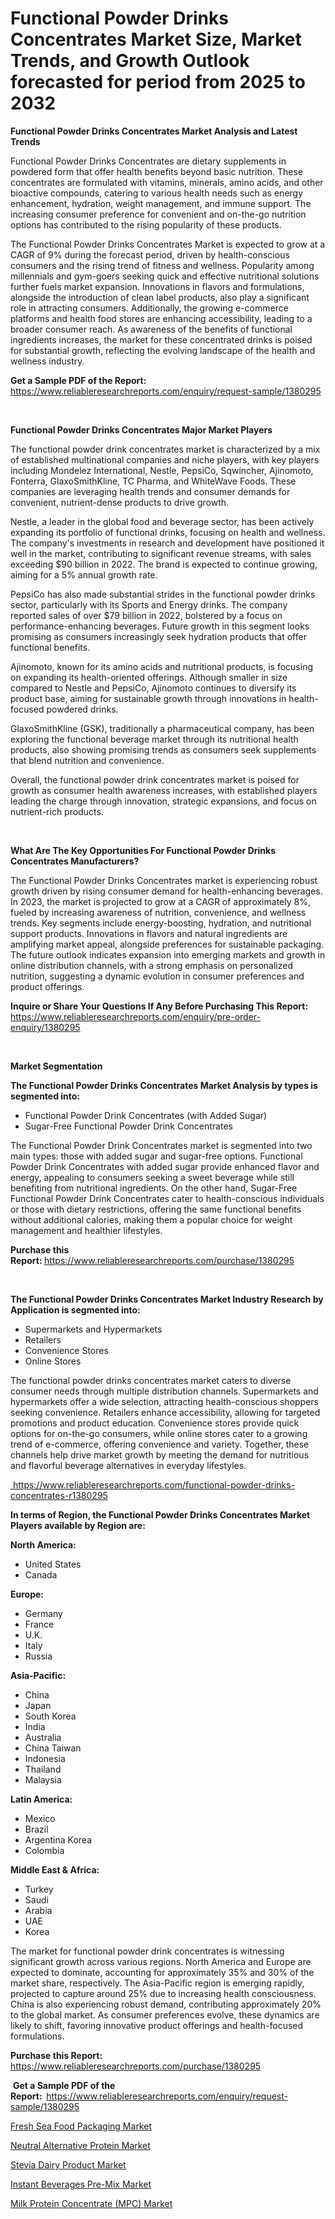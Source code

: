 <p><h1>Functional Powder Drinks Concentrates Market Size, Market Trends, and Growth Outlook forecasted for period from 2025 to 2032</h1></p><p><strong>Functional Powder Drinks Concentrates Market Analysis and Latest Trends</strong></p>
<p><p>Functional Powder Drinks Concentrates are dietary supplements in powdered form that offer health benefits beyond basic nutrition. These concentrates are formulated with vitamins, minerals, amino acids, and other bioactive compounds, catering to various health needs such as energy enhancement, hydration, weight management, and immune support. The increasing consumer preference for convenient and on-the-go nutrition options has contributed to the rising popularity of these products.</p><p>The Functional Powder Drinks Concentrates Market is expected to grow at a CAGR of 9% during the forecast period, driven by health-conscious consumers and the rising trend of fitness and wellness. Popularity among millennials and gym-goers seeking quick and effective nutritional solutions further fuels market expansion. Innovations in flavors and formulations, alongside the introduction of clean label products, also play a significant role in attracting consumers. Additionally, the growing e-commerce platforms and health food stores are enhancing accessibility, leading to a broader consumer reach. As awareness of the benefits of functional ingredients increases, the market for these concentrated drinks is poised for substantial growth, reflecting the evolving landscape of the health and wellness industry.</p></p>
<p><strong>Get a Sample PDF of the Report:&nbsp;</strong> <a href="https://www.reliableresearchreports.com/enquiry/request-sample/1380295?utm_campaign=102&utm_medium=2&utm_source=Github&utm_content=ia&utm_term=15022025&utm_id=functional-powder-drinks-concentrates">https://www.reliableresearchreports.com/enquiry/request-sample/1380295</a></p>
<p>&nbsp;</p>
<p><strong>Functional Powder Drinks Concentrates Major Market Players</strong></p>
<p><p>The functional powder drink concentrates market is characterized by a mix of established multinational companies and niche players, with key players including Mondelez International, Nestle, PepsiCo, Sqwincher, Ajinomoto, Fonterra, GlaxoSmithKline, TC Pharma, and WhiteWave Foods. These companies are leveraging health trends and consumer demands for convenient, nutrient-dense products to drive growth.</p><p>Nestle, a leader in the global food and beverage sector, has been actively expanding its portfolio of functional drinks, focusing on health and wellness. The company's investments in research and development have positioned it well in the market, contributing to significant revenue streams, with sales exceeding $90 billion in 2022. The brand is expected to continue growing, aiming for a 5% annual growth rate.</p><p>PepsiCo has also made substantial strides in the functional powder drinks sector, particularly with its Sports and Energy drinks. The company reported sales of over $79 billion in 2022, bolstered by a focus on performance-enhancing beverages. Future growth in this segment looks promising as consumers increasingly seek hydration products that offer functional benefits.</p><p>Ajinomoto, known for its amino acids and nutritional products, is focusing on expanding its health-oriented offerings. Although smaller in size compared to Nestle and PepsiCo, Ajinomoto continues to diversify its product base, aiming for sustainable growth through innovations in health-focused powdered drinks.</p><p>GlaxoSmithKline (GSK), traditionally a pharmaceutical company, has been exploring the functional beverage market through its nutritional health products, also showing promising trends as consumers seek supplements that blend nutrition and convenience. </p><p>Overall, the functional powder drink concentrates market is poised for growth as consumer health awareness increases, with established players leading the charge through innovation, strategic expansions, and focus on nutrient-rich products.</p></p>
<p>&nbsp;</p>
<p><strong>What Are The Key Opportunities For Functional Powder Drinks Concentrates Manufacturers?</strong></p>
<p><p>The Functional Powder Drinks Concentrates market is experiencing robust growth driven by rising consumer demand for health-enhancing beverages. In 2023, the market is projected to grow at a CAGR of approximately 8%, fueled by increasing awareness of nutrition, convenience, and wellness trends. Key segments include energy-boosting, hydration, and nutritional support products. Innovations in flavors and natural ingredients are amplifying market appeal, alongside preferences for sustainable packaging. The future outlook indicates expansion into emerging markets and growth in online distribution channels, with a strong emphasis on personalized nutrition, suggesting a dynamic evolution in consumer preferences and product offerings.</p></p>
<p><strong>Inquire or Share Your Questions If Any Before Purchasing This Report:</strong> <a href="https://www.reliableresearchreports.com/enquiry/pre-order-enquiry/1380295?utm_campaign=102&utm_medium=2&utm_source=Github&utm_content=ia&utm_term=15022025&utm_id=functional-powder-drinks-concentrates">https://www.reliableresearchreports.com/enquiry/pre-order-enquiry/1380295</a></p>
<p>&nbsp;</p>
<p><strong>Market Segmentation</strong></p>
<p><strong>The Functional Powder Drinks Concentrates Market Analysis by types is segmented into:</strong></p>
<p><ul><li>Functional Powder Drink Concentrates (with Added Sugar)</li><li>Sugar-Free Functional Powder Drink Concentrates</li></ul></p>
<p><p>The Functional Powder Drink Concentrates market is segmented into two main types: those with added sugar and sugar-free options. Functional Powder Drink Concentrates with added sugar provide enhanced flavor and energy, appealing to consumers seeking a sweet beverage while still benefiting from nutritional ingredients. On the other hand, Sugar-Free Functional Powder Drink Concentrates cater to health-conscious individuals or those with dietary restrictions, offering the same functional benefits without additional calories, making them a popular choice for weight management and healthier lifestyles.</p></p>
<p><strong>Purchase this Report:&nbsp;</strong><a href="https://www.reliableresearchreports.com/purchase/1380295?utm_campaign=102&utm_medium=2&utm_source=Github&utm_content=ia&utm_term=15022025&utm_id=functional-powder-drinks-concentrates">https://www.reliableresearchreports.com/purchase/1380295</a></p>
<p>&nbsp;</p>
<p><strong>The Functional Powder Drinks Concentrates Market Industry Research by Application is segmented into:</strong></p>
<p><ul><li>Supermarkets and Hypermarkets</li><li>Retailers</li><li>Convenience Stores</li><li>Online Stores</li></ul></p>
<p><p>The functional powder drinks concentrates market caters to diverse consumer needs through multiple distribution channels. Supermarkets and hypermarkets offer a wide selection, attracting health-conscious shoppers seeking convenience. Retailers enhance accessibility, allowing for targeted promotions and product education. Convenience stores provide quick options for on-the-go consumers, while online stores cater to a growing trend of e-commerce, offering convenience and variety. Together, these channels help drive market growth by meeting the demand for nutritious and flavorful beverage alternatives in everyday lifestyles.</p></p>
<p><a href="https://www.reliableresearchreports.com/functional-powder-drinks-concentrates-r1380295?utm_campaign=102&utm_medium=2&utm_source=Github&utm_content=ia&utm_term=15022025&utm_id=functional-powder-drinks-concentrates">&nbsp;https://www.reliableresearchreports.com/functional-powder-drinks-concentrates-r1380295</a></p>
<p><strong>In terms of Region, the Functional Powder Drinks Concentrates Market Players available by Region are:</strong></p>
<p>
    <p> <strong> North America: </strong>
        <ul>
            <li>United States</li>
            <li>Canada</li>
        </ul>
        </p> 
    <p> <strong> Europe: </strong>
        <ul>
            <li>Germany</li>
            <li>France</li>
            <li>U.K.</li>
            <li>Italy</li>
            <li>Russia</li>
        </ul>
        </p> 
    <p> <strong> Asia-Pacific: </strong>
        <ul>
            <li>China</li>
            <li>Japan</li>
            <li>South Korea</li>
            <li>India</li>
            <li>Australia</li>
            <li>China Taiwan</li>
            <li>Indonesia</li>
            <li>Thailand</li>
            <li>Malaysia</li>
        </ul>
        </p> 
    <p> <strong> Latin America: </strong>
        <ul>
            <li>Mexico</li>
            <li>Brazil</li>
            <li>Argentina Korea</li>
            <li>Colombia</li>
        </ul>
        </p> 
    <p> <strong> Middle East & Africa: </strong>
        <ul>
            <li>Turkey</li>
            <li>Saudi</li>
            <li>Arabia</li>
            <li>UAE</li>
            <li>Korea</li>
        </ul>
    </p>
    </p>
<p><p>The market for functional powder drink concentrates is witnessing significant growth across various regions. North America and Europe are expected to dominate, accounting for approximately 35% and 30% of the market share, respectively. The Asia-Pacific region is emerging rapidly, projected to capture around 25% due to increasing health consciousness. China is also experiencing robust demand, contributing approximately 20% to the global market. As consumer preferences evolve, these dynamics are likely to shift, favoring innovative product offerings and health-focused formulations.</p></p>
<p><strong>Purchase this Report: </strong><a href="https://www.reliableresearchreports.com/purchase/1380295?utm_campaign=102&utm_medium=2&utm_source=Github&utm_content=ia&utm_term=15022025&utm_id=functional-powder-drinks-concentrates">https://www.reliableresearchreports.com/purchase/1380295</a></p>
<p>&nbsp;<strong>Get a Sample PDF of the Report:&nbsp;&nbsp;</strong><a href="https://www.reliableresearchreports.com/enquiry/request-sample/1380295?utm_campaign=102&utm_medium=2&utm_source=Github&utm_content=ia&utm_term=15022025&utm_id=functional-powder-drinks-concentrates">https://www.reliableresearchreports.com/enquiry/request-sample/1380295</a></p>
<p><strong></strong></p>
<p><p><a href="https://github.com/dbichayison/Market-Research-Report-List-1/blob/main/fresh-sea-food-packaging-market.md?utm_campaign=102&utm_medium=2&utm_source=Github&utm_content=ia&utm_term=15022025&utm_id=functional-powder-drinks-concentrates">Fresh Sea Food Packaging Market</a></p><p><a href="https://github.com/gethunsides/Market-Research-Report-List-1/blob/main/neutral-alternative-protein-market.md?utm_campaign=102&utm_medium=2&utm_source=Github&utm_content=ia&utm_term=15022025&utm_id=functional-powder-drinks-concentrates">Neutral Alternative Protein Market</a></p><p><a href="https://github.com/borgomornar/Market-Research-Report-List-1/blob/main/stevia-dairy-product-market.md?utm_campaign=102&utm_medium=2&utm_source=Github&utm_content=ia&utm_term=15022025&utm_id=functional-powder-drinks-concentrates">Stevia Dairy Product Market</a></p><p><a href="https://github.com/simurmarzoa/Market-Research-Report-List-1/blob/main/instant-beverages-pre-mix-market.md?utm_campaign=102&utm_medium=2&utm_source=Github&utm_content=ia&utm_term=15022025&utm_id=functional-powder-drinks-concentrates">Instant Beverages Pre-Mix Market</a></p><p><a href="https://github.com/tumacaakesha78/Market-Research-Report-List-1/blob/main/milk-protein-concentrate-mpc-market.md?utm_campaign=102&utm_medium=2&utm_source=Github&utm_content=ia&utm_term=15022025&utm_id=functional-powder-drinks-concentrates">Milk Protein Concentrate (MPC) Market</a></p></p>